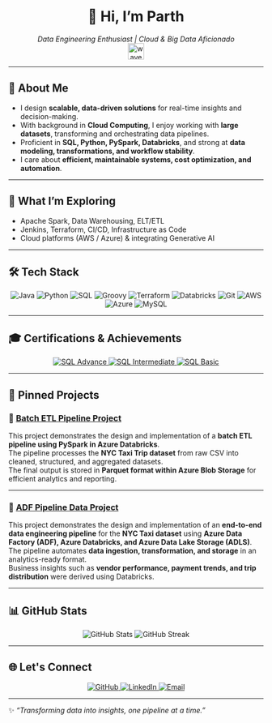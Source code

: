 <!-- ===== HEADER ===== -->
<h1 align="center">
  👋 Hi, I’m <b>Parth </b>
</h1>
<p align="center">
  <i>Data Engineering Enthusiast | Cloud & Big Data Aficionado</i><br/>
  <img src="https://media.tenor.com/Wx9IEmZZXSoAAAAi/hi.gif" width="32" height="32" alt="wave"/>
</p>

---

## 📖 About Me
- I design **scalable, data-driven solutions** for real-time insights and decision-making.  
- With background in **Cloud Computing**, I enjoy working with **large datasets**, transforming and orchestrating data pipelines.  
- Proficient in **SQL, Python, PySpark, Databricks**, and strong at **data modeling, transformations, and workflow stability**.  
- I care about **efficient, maintainable systems, cost optimization, and automation**.

---

## 🧭 What I’m Exploring
- Apache Spark, Data Warehousing, ELT/ETL  
- Jenkins, Terraform, CI/CD, Infrastructure as Code  
- Cloud platforms (AWS / Azure) & integrating Generative AI  

---

## 🛠️ Tech Stack

<p align="center">
  <img src="https://img.shields.io/badge/Java-007396?style=for-the-badge&logo=openjdk&logoColor=white" alt="Java"/>
  <img src="https://img.shields.io/badge/Python-3776AB?style=for-the-badge&logo=python&logoColor=white" alt="Python"/>
  <img src="https://img.shields.io/badge/SQL-Database-Systems-336791?style=for-the-badge&logo=postgresql&logoColor=white" alt="SQL"/>
  <img src="https://img.shields.io/badge/Groovy-4298B8?style=for-the-badge&logo=apache-groovy&logoColor=white" alt="Groovy"/>
  <img src="https://img.shields.io/badge/Terraform-7B42BC?style=for-the-badge&logo=terraform&logoColor=white" alt="Terraform"/>
  <img src="https://img.shields.io/badge/Databricks-FF3621?style=for-the-badge&logo=databricks&logoColor=white" alt="Databricks"/>
  <img src="https://img.shields.io/badge/Git-F05032?style=for-the-badge&logo=git&logoColor=white" alt="Git"/>
  <img src="https://img.shields.io/badge/AWS-FF9900?style=for-the-badge&logo=amazon-aws&logoColor=white" alt="AWS"/>
  <img src="https://img.shields.io/badge/Azure-0078D4?style=for-the-badge&logo=microsoft-azure&logoColor=white" alt="Azure"/>
  <img src="https://img.shields.io/badge/MySQL-4479A1?style=for-the-badge&logo=mysql&logoColor=white" alt="MySQL"/>
</p>

---

## 🎓 Certifications & Achievements

<p align="center">
  <a href="https://www.hackerrank.com/certificates/731721820af3" target="_blank">
    <img src="https://img.shields.io/badge/SQL%20Advance%20Certificate-2EC866?style=for-the-badge&logo=hackerrank&logoColor=white" alt="SQL Advance"/>
  </a>
  <a href="https://www.hackerrank.com/certificates/6f58d3da3e47" target="_blank">
    <img src="https://img.shields.io/badge/SQL%20Intermediate%20Certificate-1BA94C?style=for-the-badge&logo=hackerrank&logoColor=white" alt="SQL Intermediate"/>
  </a>
  <a href="https://www.hackerrank.com/certificates/f507e955aa98" target="_blank">
    <img src="https://img.shields.io/badge/SQL%20Basic%20Certificate-107C41?style=for-the-badge&logo=hackerrank&logoColor=white" alt="SQL Basic"/>
  </a>
</p>

---

## 📂 Pinned Projects

### 🔹 [Batch ETL Pipeline Project](https://github.com/parthhhhh12/Batch_ETL_Pipeline_Project.git)
This project demonstrates the design and implementation of a **batch ETL pipeline using PySpark in Azure Databricks**.  
The pipeline processes the **NYC Taxi Trip dataset** from raw CSV into cleaned, structured, and aggregated datasets.  
The final output is stored in **Parquet format within Azure Blob Storage** for efficient analytics and reporting.  

---

### 🔹 [ADF Pipeline Data Project](https://github.com/parthhhhh12/ADF_Pipeline_Data_Project.git)
This project demonstrates the design and implementation of an **end-to-end data engineering pipeline** for the **NYC Taxi dataset** using **Azure Data Factory (ADF), Azure Databricks, and Azure Data Lake Storage (ADLS)**.  
The pipeline automates **data ingestion, transformation, and storage** in an analytics-ready format.  
Business insights such as **vendor performance, payment trends, and trip distribution** were derived using Databricks.  

---

## 📊 GitHub Stats

<p align="center">
  <img src="https://github-readme-stats.vercel.app/api?username=parthhhhh12&show_icons=true&theme=tokyonight" alt="GitHub Stats" />
  <img src="https://github-readme-streak-stats.herokuapp.com/?user=parthhhhh12&theme=tokyonight" alt="GitHub Streak" />
</p>

---

## 🌐 Let's Connect

<p align="center">
  <a href="https://github.com/parthhhhh12" target="_blank">
    <img src="https://img.shields.io/badge/GitHub-181717?style=for-the-badge&logo=github&logoColor=white" alt="GitHub"/>
  </a>
  <a href="https://www.linkedin.com/in/singh05e/" target="_blank">
    <img src="https://img.shields.io/badge/LinkedIn-0077B5?style=for-the-badge&logo=linkedin&logoColor=white" alt="LinkedIn"/>
  </a>
  <a href="mailto:parthsingh1253@gmail.com">
    <img src="https://img.shields.io/badge/Email-D14836?style=for-the-badge&logo=gmail&logoColor=white" alt="Email"/>
  </a>
</p>

---

✨ *“Transforming data into insights, one pipeline at a time.”*  

